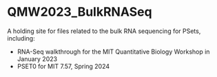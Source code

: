 # QMW2023_BulkRNASeq
A holding site for files related to the bulk RNA sequencing for PSets, including:

* RNA-Seq walkthrough for the MIT Quantitative Biology Workshop in January 2023
* PSET0 for MIT 7.57, Spring 2024
